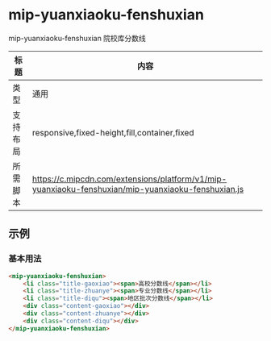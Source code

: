 # mip-yuanxiaoku-fenshuxian

mip-yuanxiaoku-fenshuxian 院校库分数线

标题|内容
----|----
类型|通用
支持布局|responsive,fixed-height,fill,container,fixed
所需脚本|https://c.mipcdn.com/extensions/platform/v1/mip-yuanxiaoku-fenshuxian/mip-yuanxiaoku-fenshuxian.js

## 示例

### 基本用法
```html
<mip-yuanxiaoku-fenshuxian>
    <li class="title-gaoxiao"><span>高校分数线</span></li>
    <li class="title-zhuanye"><span>专业分数线</span></li>
    <li class="title-diqu"><span>地区批次分数线</span></li>
    <div class="content-gaoxiao"></div>
    <div class="content-zhuanye"></div>
    <div class="content-diqu"></div>
</mip-yuanxiaoku-fenshuxian>
```


